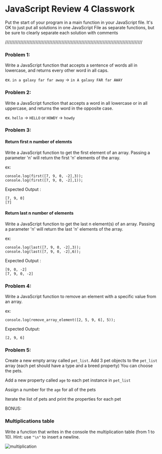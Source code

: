 # JavaScript Review 4 Classwork

Put the start of your program in a main function in your JavaScript file. It's OK to just put all solutions in one JavaScript File as separate functions, but be sure to clearly separate each solution with comments

//////////////////////////////////////////////////////////////////////////////////////////

### Problem 1:
Write a JavaScript function that accepts a sentence of words all in lowercase, and returns every other word in all caps.  

ex. ```in a galaxy far far away``` -> ```in A galaxy FAR far AWAY```

### Problem 2:
Write a JavaScript function that accepts a word in all lowercase or in all uppercase, and returns the word in the opposite case.

ex. ```hello``` -> ```HELLO``` or ```HOWDY``` -> ```howdy```

### Problem 3:

#### Return first n number of elemnts

Write a JavaScript function to get the first element of an array. Passing a parameter 'n' will return the first 'n' elements of the array.

ex: 
```
console.log(first([7, 9, 0, -2],3));
console.log(first([7, 9, 0, -2],1));
```
Expected Output : 
```
[7, 9, 0] 
[7] 
```
#### Return last n number of elements

Write a JavaScript function to get the last n element(s) of an array. Passing a parameter 'n' will return the last 'n' elements of the array.

ex:
```
console.log(last([7, 9, 0, -2],3)); 
console.log(last([7, 9, 0, -2],6));
```
Expected Output : 
```
[9, 0, -2] 
[7, 9, 0, -2]
```
### Problem 4:
Write a JavaScript function to remove an element with a specific value from an array.

ex:
```
console.log(remove_array_element([2, 5, 9, 6], 5));
```
Expected Output:
```
[2, 9, 6]
```

### Problem 5:
Create a new empty array called ```pet_list```. Add 3 pet objects to the ```pet_list``` array (each pet should have a type and a breed property) You can choose the pets.

Add a new property called ```age``` to each pet instance in ```pet_list```

Assign a number for the ```age``` for all of the pets

Iterate the list of pets and print the properties for each pet

BONUS:

### Multiplications table

Write a function that writes in the console the multiplication table (from 1 to 10). Hint: use ``` "\n" ``` to insert a newline.

![multiplication](img/multiplication-table.png)
